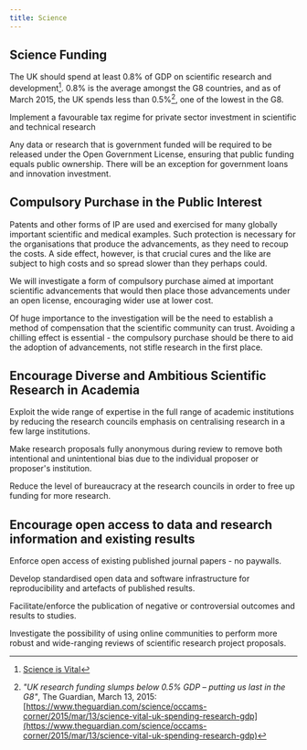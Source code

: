 ```yaml
---
title: Science
---
```


## Science Funding

The UK should spend at least 0.8% of GDP on scientific research and development[^science-is-vital]. 0.8% is the average amongst the G8 countries, and as of March 2015, the UK spends less than 0.5%[^uk-research-funding], one of the lowest in the G8.

[^science-is-vital]: [Science is Vital](http://scienceisvital.org.uk/)
[^uk-research-funding]: *"UK research funding slumps below 0.5% GDP – putting us last in the G8"*, The Guardian, March 13, 2015: [https://www.theguardian.com/science/occams-corner/2015/mar/13/science-vital-uk-spending-research-gdp](https://www.theguardian.com/science/occams-corner/2015/mar/13/science-vital-uk-spending-research-gdp)

Implement a favourable tax regime for private sector investment in scientific and technical research

Any data or research that is government funded will be required to be released under the Open Government License, ensuring that public funding equals public ownership. There will be an exception for government loans and innovation investment.

## Compulsory Purchase in the Public Interest

Patents and other forms of IP are used and exercised for many globally important scientific and medical examples. Such protection is necessary for the organisations that produce the advancements, as they need to recoup the costs. A side effect, however, is that crucial cures and the like are subject to high costs and so spread slower than they perhaps could.

We will investigate a form of compulsory purchase aimed at important scientific advancements that would then place those advancements under an open license, encouraging wider use at lower cost.

Of huge importance to the investigation will be the need to establish a method of compensation that the scientific community can trust. Avoiding a chilling effect is essential - the compulsory purchase should be there to aid the adoption of advancements, not stifle research in the first place.

## Encourage Diverse and Ambitious Scientific Research in Academia

Exploit the wide range of expertise in the full range of academic institutions by reducing the research councils emphasis on centralising research in a few large institutions.

Make research proposals fully anonymous during review to remove both intentional and unintentional bias due to the individual proposer or proposer's institution.

Reduce the level of bureaucracy at the research councils in order to free up funding for more research.

## Encourage open access to data and research information and existing results

Enforce open access of existing published journal papers - no paywalls.

Develop standardised open data and software infrastructure for reproducibility and artefacts of published results.

Facilitate/enforce the publication of negative or controversial outcomes and results to studies.

Investigate the possibility of using online communities to perform more robust and wide-ranging reviews of scientific research project proposals.